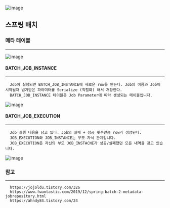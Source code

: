 ![image](https://user-images.githubusercontent.com/76584547/144700901-cbc05dca-bd1e-4182-b5c5-4055b475fa22.png)


## 스프링 배치

### 메타 테이블
----
![image](https://user-images.githubusercontent.com/76584547/142753272-f6efd792-e67d-48ac-a6db-38c40641b95e.png)

#### BATCH_JOB_INSTANCE
----
```
  Job이 실행되면 BATCH_JOB_INSTANCE에 새로운 row를 만든다. Job의 이름과 Job이 시작될때 넘겨받은 파라미터를 Serialize (직렬화) 해서 저장한다. 
  BATCH_JOB_INSTANCE 테이블은 Job Parameter에 따라 생성되는 테이블입니다.
```
![image](https://user-images.githubusercontent.com/76584547/142753552-2c1ce02f-48b7-498b-ba0a-0c1f2cc77b65.png)



#### BATCH_JOB_EXECUTION
----
```
  Job 실행 내용을 담고 있다. Job의 실패 + 성공 횟수만큼 row가 생성된다. 
  JOB_EXECUTION와 JOB_INSTANCE는 부모-자식 관계입니다.
  JOB_EXECUTION은 자신의 부모 JOB_INSTACNE가 성공/실패했던 모든 내역을 갖고 있습니다.
```
![image](https://user-images.githubusercontent.com/76584547/142753402-e7ba7f36-06b9-4a06-a9f6-887487e41a7d.png)

### 참고
---
```
  https://jojoldu.tistory.com/326
  https://www.fwantastic.com/2019/12/spring-batch-2-metadata-jobrepository.html
  https://ahndy84.tistory.com/24
```
